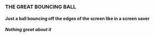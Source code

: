 ### THE GREAT BOUNCING BALL
#### Just a ball bouncing off the edges of the screen like in a screen saver
##### Nothing great about it
